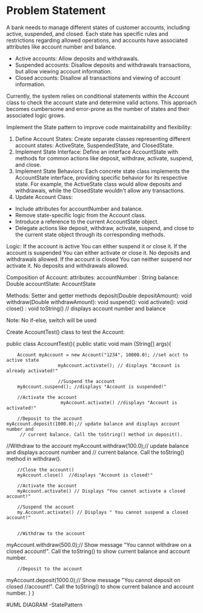 # Problem Statement
A bank needs to manage different states of customer accounts, including active, suspended, and closed. Each state has specific rules and restrictions regarding allowed operations, and accounts have associated attributes like account number and balance.

- Active accounts: Allow deposits and withdrawals.
- Suspended accounts: Disallow deposits and withdrawals transactions, but allow viewing account information.
- Closed accounts: Disallow all transactions and viewing of account information.

Currently, the system relies on conditional statements within the Account class to check the account state and determine valid actions. This approach becomes cumbersome and error-prone as the number of states and their associated logic grows.

Implement the State pattern to improve code maintainability and flexibility:

1. Define Account States: Create separate classes representing different account states: ActiveState, SuspendedState, and ClosedState.
2. Implement State Interface: Define an interface AccountState with methods for common actions like deposit, withdraw, activate, suspend, and close.
3. Implement State Behaviors: Each concrete state class implements the AccountState interface, providing specific behavior for its respective state. For example, the ActiveState class would allow deposits and withdrawals, while the ClosedState wouldn't allow any transactions.
4. Update Account Class:
- Include attributes for accountNumber and balance.
- Remove state-specific logic from the Account class.
- Introduce a reference to the current AccountState object.
- Delegate actions like deposit, withdraw, activate, suspend, and close to the current state object through its corresponding methods.

Logic:
If the account is active You can either suspend it or close it. If the account is suspended You can either activate or close it. No deposits and withdrawals allowed. If the account is closed You can neither suspend nor activate it. No deposits and withdrawals allowed.

Composition of Account:
attributes:
accountNumber : String
balance: Double
accountState: AccountState

Methods:
Setter and getter methods
deposit(Double depositAmount): void
withdraw(Double withdrawAmount): void
suspend(): void
activate(): void
close() : void
toString() // displays account number and balance

Note: No if-else, switch will be used

Create AccountTest() class to test the Account:

  
public class AccountTest(){
	public static void main (String[] args){

		Account myAccount = new Account("1234", 10000.0); //set acct to active state
                       myAccount.activate(); // displays "Account is already activated!"

                       //Suspend the account
		myAccount.suspend(); //displays "Account is suspended!"

		//Activate the account
                        myAccount.activate() //displays "Account is activated!"
		
		//Deposit to the account
	myAccount.deposit(1000.0);// update balance and displays account number and
         // current balance. Call the toString() method in deposit().    	                                

//Withdraw to the account
	myAccount.withdraw(100.0);// update balance and displays account number and
         // current balance. Call the toString() method in withdraw().    	                                

		//Close the account()
		myAccount.close()  //displays "Account is closed!"

		//Activate the account
		myAccount.activate() // Displays "You cannot activate a closed account!"	

		//Suspend the account
		my.Account.activate() // Displays " You cannot suspend a closed account!"


		//Withdraw to the account
myAccount.withdraw(500.0);// Show message "You cannot withdraw on a closed account!". Call the toString() to show current balance and account number.

		//Deposit to the account
myAccount.deposit(1000.0);// Show message "You cannot deposit on closed //account!". Call the toString() to show current balance and account number.
  }
}


#UML DIAGRAM
-StatePattern
